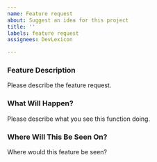 ```yaml
---
name: Feature request
about: Suggest an idea for this project
title: ''
labels: feature request
assignees: DevLexicon

---
```


### Feature Description
Please describe the feature request.

### What Will Happen?
Please describe what you see this function doing. 

### Where Will This Be Seen On?
Where would this feature be seen?
